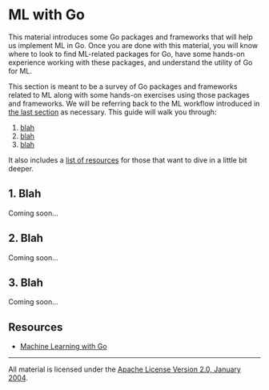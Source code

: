 # ML with Go

This material introduces some Go packages and frameworks that will help us implement ML in Go. Once you are done with this material, you will know where to look to find ML-related packages for Go, have some hands-on experience working with these packages, and understand the utility of Go for ML.

This section is meant to be a survey of Go packages and frameworks related to ML along with some hands-on exercises using those packages and frameworks. We will be referring back to the ML workflow introduced in [the last section](../ml_workflow) as necessary.  This guide will walk you through:

1. [blah](#1-blah)
2. [blah](#2-blah)
3. [blah](#3-blah)

It also includes a [list of resources](#resources) for those that want to dive in a little bit deeper.

## 1. Blah

Coming soon...

## 2. Blah

Coming soon...

## 3. Blah

Coming soon...

## Resources

- [Machine Learning with Go](https://www.packtpub.com/big-data-and-business-intelligence/machine-learning-go)  

___
All material is licensed under the [Apache License Version 2.0, January 2004](http://www.apache.org/licenses/LICENSE-2.0).
